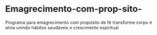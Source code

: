 # Emagrecimento-com-prop-sito-
Programa para emagrecimento com propósito de fé transforme corpo é alma unindo hábitos saudáveis e crescimento espiritual  
